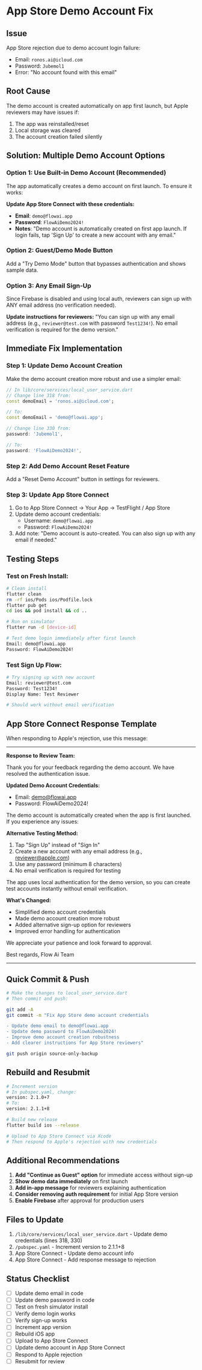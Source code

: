 # App Store Demo Account Fix

## Issue
App Store rejection due to demo account login failure:
- Email: `ronos.ai@icloud.com`
- Password: `Jubemol1`
- Error: "No account found with this email"

## Root Cause
The demo account is created automatically on app first launch, but Apple reviewers may have issues if:
1. The app was reinstalled/reset
2. Local storage was cleared
3. The account creation failed silently

## Solution: Multiple Demo Account Options

### Option 1: Use Built-in Demo Account (Recommended)
The app automatically creates a demo account on first launch. To ensure it works:

**Update App Store Connect with these credentials:**
- **Email**: `demo@flowai.app`  
- **Password**: `FlowAiDemo2024!`
- **Notes**: "Demo account is automatically created on first app launch. If login fails, tap 'Sign Up' to create a new account with any email."

### Option 2: Guest/Demo Mode Button
Add a "Try Demo Mode" button that bypasses authentication and shows sample data.

### Option 3: Any Email Sign-Up
Since Firebase is disabled and using local auth, reviewers can sign up with ANY email address (no verification needed).

**Update instructions for reviewers:**
"You can sign up with any email address (e.g., `reviewer@test.com` with password `Test1234!`). No email verification is required for the demo version."

## Immediate Fix Implementation

### Step 1: Update Demo Account Creation
Make the demo account creation more robust and use a simpler email:

```dart
// In lib/core/services/local_user_service.dart
// Change line 318 from:
const demoEmail = 'ronos.ai@icloud.com';

// To:
const demoEmail = 'demo@flowai.app';

// Change line 330 from:
password: 'Jubemol1',

// To:
password: 'FlowAiDemo2024!',
```

### Step 2: Add Demo Account Reset Feature
Add a "Reset Demo Account" button in settings for reviewers.

### Step 3: Update App Store Connect
1. Go to App Store Connect → Your App → TestFlight / App Store
2. Update demo account credentials:
   - Username: `demo@flowai.app`
   - Password: `FlowAiDemo2024!`
3. Add note: "Demo account is auto-created. You can also sign up with any email if needed."

## Testing Steps

### Test on Fresh Install:
```bash
# Clean install
flutter clean
rm -rf ios/Pods ios/Podfile.lock
flutter pub get
cd ios && pod install && cd ..

# Run on simulator
flutter run -d [device-id]

# Test demo login immediately after first launch
Email: demo@flowai.app
Password: FlowAiDemo2024!
```

### Test Sign Up Flow:
```bash
# Try signing up with new account
Email: reviewer@test.com  
Password: Test1234!
Display Name: Test Reviewer

# Should work without email verification
```

## App Store Connect Response Template

When responding to Apple's rejection, use this message:

---

**Response to Review Team:**

Thank you for your feedback regarding the demo account. We have resolved the authentication issue.

**Updated Demo Account Credentials:**
- Email: demo@flowai.app
- Password: FlowAiDemo2024!

The demo account is automatically created when the app is first launched. If you experience any issues:

**Alternative Testing Method:**
1. Tap "Sign Up" instead of "Sign In"
2. Create a new account with any email address (e.g., reviewer@apple.com)
3. Use any password (minimum 8 characters)
4. No email verification is required for testing

The app uses local authentication for the demo version, so you can create test accounts instantly without email verification.

**What's Changed:**
- Simplified demo account credentials
- Made demo account creation more robust
- Added alternative sign-up option for reviewers
- Improved error handling for authentication

We appreciate your patience and look forward to approval.

Best regards,
Flow Ai Team

---

## Quick Commit & Push

```bash
# Make the changes to local_user_service.dart
# Then commit and push:

git add -A
git commit -m "Fix App Store demo account credentials

- Update demo email to demo@flowai.app
- Update demo password to FlowAiDemo2024!  
- Improve demo account creation robustness
- Add clearer instructions for App Store reviewers"

git push origin source-only-backup
```

## Rebuild and Resubmit

```bash
# Increment version
# In pubspec.yaml, change:
version: 2.1.0+7
# To:
version: 2.1.1+8

# Build new release
flutter build ios --release

# Upload to App Store Connect via Xcode
# Then respond to Apple's rejection with new credentials
```

## Additional Recommendations

1. **Add "Continue as Guest" option** for immediate access without sign-up
2. **Show demo data immediately** on first launch
3. **Add in-app message** for reviewers explaining authentication
4. **Consider removing auth requirement** for initial App Store version
5. **Enable Firebase** after approval for production users

## Files to Update

1. `/lib/core/services/local_user_service.dart` - Update demo credentials (lines 318, 330)
2. `/pubspec.yaml` - Increment version to 2.1.1+8
3. App Store Connect - Update demo account info
4. App Store Connect - Add response message to rejection

## Status Checklist

- [ ] Update demo email in code
- [ ] Update demo password in code
- [ ] Test on fresh simulator install
- [ ] Verify demo login works
- [ ] Verify sign-up works
- [ ] Increment app version
- [ ] Rebuild iOS app
- [ ] Upload to App Store Connect
- [ ] Update demo account in App Store Connect
- [ ] Respond to Apple rejection
- [ ] Resubmit for review
